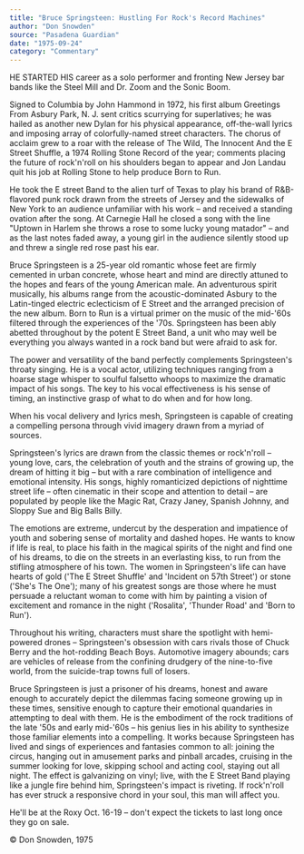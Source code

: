 ```yaml
---
title: "Bruce Springsteen: Hustling For Rock's Record Machines"
author: "Don Snowden"
source: "Pasadena Guardian"
date: "1975-09-24"
category: "Commentary"
---
```


HE STARTED HIS career as a solo performer and fronting New Jersey bar bands like the Steel Mill and Dr. Zoom and the Sonic Boom.

Signed to Columbia by John Hammond in 1972, his first album Greetings From Asbury Park, N. J. sent critics scurrying for superlatives; he was hailed as another new Dylan for his physical appearance, off-the-wall lyrics and imposing array of colorfully-named street characters. The chorus of acclaim grew to a roar with the release of The Wild, The Innocent And the E Street Shuffle, a 1974 Rolling Stone Record of the year; comments placing the future of rock'n'roll on his shoulders began to appear and Jon Landau quit his job at Rolling Stone to help produce Born to Run.

He took the E street Band to the alien turf of Texas to play his brand of R&B-flavored punk rock drawn from the streets of Jersey and the sidewalks of New York to an audience unfamiliar with his work – and received a standing ovation after the song. At Carnegie Hall he closed a song with the line "Uptown in Harlem she throws a rose to some lucky young matador" – and as the last notes faded away, a young girl in the audience silently stood up and threw a single red rose past his ear.

Bruce Springsteen is a 25-year old romantic whose feet are firmly cemented in urban concrete, whose heart and mind are directly attuned to the hopes and fears of the young American male. An adventurous spirit musically, his albums range from the acoustic-dominated Asbury to the Latin-tinged electric eclecticism of E Street and the arranged precision of the new album. Born to Run is a virtual primer on the music of the mid-'60s filtered through the experiences of the '70s. Springsteen has been ably abetted throughout by the potent E Street Band, a unit who may well be everything you always wanted in a rock band but were afraid to ask for.

The power and versatility of the band perfectly complements Springsteen's throaty singing. He is a vocal actor, utilizing techniques ranging from a hoarse stage whisper to soulful falsetto whoops to maximize the dramatic impact of his songs. The key to his vocal effectiveness is his sense of timing, an instinctive grasp of what to do when and for how long.

When his vocal delivery and lyrics mesh, Springsteen is capable of creating a compelling persona through vivid imagery drawn from a myriad of sources.

Springsteen's lyrics are drawn from the classic themes or rock'n'roll – young love, cars, the celebration of youth and the strains of growing up, the dream of hitting it big – but with a rare combination of intelligence and emotional intensity. His songs, highly romanticized depictions of nighttime street life – often cinematic in their scope and attention to detail – are populated by people like the Magic Rat, Crazy Janey, Spanish Johnny, and Sloppy Sue and Big Balls Billy.

The emotions are extreme, undercut by the desperation and impatience of youth and sobering sense of mortality and dashed hopes. He wants to know if life is real, to place his faith in the magical spirits of the night and find one of his dreams, to die on the streets in an everlasting kiss, to run from the stifling atmosphere of his town. The women in Springsteen's life can have hearts of gold ('The E Street Shuffle' and 'Incident on 57th Street') or stone ('She's The One'); many of his greatest songs are those where he must persuade a reluctant woman to come with him by painting a vision of excitement and romance in the night ('Rosalita', 'Thunder Road' and 'Born to Run').

Throughout his writing, characters must share the spotlight with hemi-powered drones – Springsteen's obsession with cars rivals those of Chuck Berry and the hot-rodding Beach Boys. Automotive imagery abounds; cars are vehicles of release from the confining drudgery of the nine-to-five world, from the suicide-trap towns full of losers.

Bruce Springsteen is just a prisoner of his dreams, honest and aware enough to accurately depict the dilemmas facing someone growing up in these times, sensitive enough to capture their emotional quandaries in attempting to deal with them. He is the embodiment of the rock traditions of the late '50s and early mid-'60s – his genius lies in his ability to synthesize those familiar elements into a compelling. It works because Springsteen has lived and sings of experiences and fantasies common to all: joining the circus, hanging out in amusement parks and pinball arcades, cruising in the summer looking for love, skipping school and acting cool, staying out all night. The effect is galvanizing on vinyl; live, with the E Street Band playing like a jungle fire behind him, Springsteen's impact is riveting. If rock'n'roll has ever struck a responsive chord in your soul, this man will affect you.

He'll be at the Roxy Oct. 16-19 – don't expect the tickets to last long once they go on sale.

© Don Snowden, 1975
